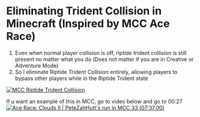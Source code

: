 # Eliminating Trident Collision in Minecraft (Inspired by MCC Ace Race)

1) Even when normal player collision is off, riptide trident collision is still present no matter what you do (Does not matter if you are in Creative or Adventure Mode)
2) So I eliminate Riptide Trident Collision entirely, allowing players to bypass other players while in the Riptide Trident state

[![MCC Riptide Trident Collision](https://i.imgur.com/6VcXdXH.png)](https://youtu.be/nm3o5NEhlcw "MCC Riptide Trident Collision")


If u want an example of this in MCC, go to video below and go to 00:27 
[![Ace Race: Clouds II | PeteZahHutt's run in MCC 33 (07:37.00)](https://static.wikia.nocookie.net/mcchampionship/images/9/9e/AR-Clouds2.png/revision/latest?cb=20230714171437)](https://www.youtube.com/watch?v=Ws1gMD7xxlk "Ace Race: Clouds II | PeteZahHutt's run in MCC 33 (07:37.00)")
